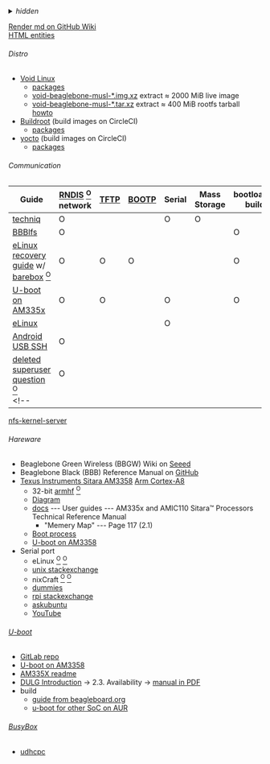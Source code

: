 
<details><summary><i>hidden</i></summary>

```
txt -> md
pacman -Qttq | grep python | sudo pacman -Rc -
https://pip.pypa.io/en/stable/installing/
https://pypi.org/project/PySocks/#history
https://github.com/joeyespo/grip
https://github.com/github/cmark-gfm

f='readme.md'
cat "$f" | cmark-gfm -t html >readme.html

echo "$f" | entr -cnp ""

tail--follow

Libreboot
‌‌‎sop8 clip 燒錄夾 (+ch341a)

GitHub Flavored Markdown html entity whitelist
https://github.com/jch/html-pipeline/blob/master/lib/html/pipeline/sanitization_filter.rb#L67

grab telegram saved messages
```
</details>

[Render md on GitHub Wiki](https://github.com/Un1Gfn/empty/wiki/_new)  
[HTML entities](http://www.amp-what.com/)  

###### Distro
* [Void Linux](https://voidlinux.org/)
  * [packages](https://voidlinux.org/packages/)
  * [void-beaglebone-musl-\*.img.xz](https://a-hel-fi.m.voidlinux.org/live/current/) extract &asymp; 2000 MiB live image
  * [void-beaglebone-musl-\*.tar.xz](https://a-hel-fi.m.voidlinux.org/live/current/) extract &asymp; 400 MiB rootfs tarball [howto](https://wiki.voidlinux.org/Beaglebone)
* [Buildroot](https://buildroot.org/) (build images on CircleCI)
  * [packages](https://git.busybox.net/buildroot/tree/package)
* [yocto](https://www.yoctoproject.org/) (build images on CircleCI)
  * [packages](https://layers.openembedded.org/layerindex/branch/master/recipes/)

###### Communication
<!-- Guide RNDIS TFTP BOOTP Serial Mass bootloader kernel userspace NFS SSH-->
|Guide|[RNDIS](https://en.wikipedia.org/wiki/RNDIS) [<sup>O</sup>](https://en.wikipedia.org/wiki/Ethernet_over_USB)<br>network|[TFTP](https://en.wikipedia.org/wiki/Trivial_File_Transfer_Protocol)|[BOOTP](https://en.wikipedia.org/wiki/Bootstrap_Protocol)|Serial|Mass<br>Storage|bootloader<br>build|kernel<br>build|userspace<br>build|NFS|SSH|
|-|-|-|-|-|-|-|-|-|-|-|
|[techniq](https://github.com/techniq/wiki/wiki/Linux-USB-Gadget-API)|O|||O|O||||||
|[BBBlfs](https://github.com/ungureanuvladvictor/BBBlfs)|O|||||O|O|O|||
|[eLinux recovery guide](https://elinux.org/AM335x_recovery) w/ [barebox](https://www.barebox.org/) [<sup>O</sup>](https://www.pengutronix.de/en/software/barebox.html)|O|O|O|||O|||||
|[U-boot on AM335x](https://processors.wiki.ti.com/index.php/AM335x_U-Boot_User's_Guide)|O|O||O||O|||O||
|[eLinux](https://elinux.org/Beagleboard:Terminal_Shells)||||O||||||O|
|[Android USB SSH](https://stackoverflow.com/questions/44926644/control-beaglebone-black-linux-with-android-smartphone-through-usb-cable)|O|||||||||O|
|[deleted superuser question](https://superuser.com/questions/1529130/linux-tethering-ethernet-over-usb-network-device-usb0-not-exposed-after-loading) [<sup>O</sup>](https://github.com/techniq/wiki/wiki/Linux-USB-Gadget-API#network-g_ether)|O||||||||||
<!-- |||||||||||| -->
[nfs-kernel-server](https://bootlin.com/blog/tftp-nfs-booting-beagle-bone-black-wireless-pocket-beagle)  

###### Hareware
* Beaglebone Green Wireless (BBGW) Wiki on [Seeed](http://wiki.seeedstudio.com/BeagleBone_Green_Wireless/#specification)
* Beaglebone Black (BBB) Reference Manual on [GitHub](https://github.com/beagleboard/beaglebone-black/wiki/System-Reference-Manual)
* [Texus Instruments Sitara AM3358](http://www.ti.com/product/AM3358) [Arm Cortex-A8](https://en.wikipedia.org/wiki/ARM_Cortex-A8)
  * 32-bit [armhf](https://wiki.debian.org/ArmHardFloatPort#Supported_devices) [<sup>O</sup>](https://wiki.debian.org/ArmEabiPort)
  * [Diagram](http://www.ti.com/data-sheets/diagram.tsp?genericPartNumber=AM3358&diagramId=SPRS717K)
  * [docs](http://www.ti.com/product/AM3358/technicaldocuments) --- User guides --- AM335x and AMIC110 Sitara™ Processors Technical Reference Manual
    * "Memery Map" --- Page 117 (2.1)
  * [Boot process](https://processors.wiki.ti.com/index.php/AM335x_board_bringup_tips)
  * [U-boot on AM3358](https://processors.wiki.ti.com/index.php/AM335x_U-Boot_User's_Guide)
* Serial port
  * eLinux [<sup>O</sup>](https://elinux.org/Beagleboard:BeagleBone_Black_Serial) [<sup>O</sup>](https://elinux.org/Beagleboard:Terminal_Shells#Serial_Connect)
  * [unix stackexchange](https://unix.stackexchange.com/questions/22545/how-to-connect-to-a-serial-port-as-simple-as-using-ssh)
  * nixCraft [<sup>O</sup>](https://www.cyberciti.biz/faq/find-out-linux-serial-ports-with-setserial/) [<sup>O</sup>](https://www.cyberciti.biz/hardware/5-linux-unix-commands-for-connecting-to-the-serial-console/)
  * [dummies](https://www.dummies.com/computers/beaglebone/how-to-connect-the-beaglebone-black-via-serial-over-usb/)
  * [rpi stackexchange](https://raspberrypi.stackexchange.com/a/15825/71791)
  * [askubuntu](https://askubuntu.com/a/474560/634976)
  * [YouTube](https://www.youtube.com/watch?v=3y1LMNPoaJI)

###### [U-boot](https://www.denx.de/wiki/U-Boot)
* [GitLab repo](https://gitlab.denx.de/u-boot)
* [U-boot on AM3358](https://processors.wiki.ti.com/index.php/AM335x_U-Boot_User's_Guide)
* [AM335X readme](https://gitlab.denx.de/u-boot/u-boot/tree/master/board/ti/am335x)
* [DULG Introduction](https://www.denx.de/wiki/view/DULG/Introduction) &rarr; 2.3. Availability  &rarr; [manual in PDF](http://www.denx.de/wiki/publish/DULG/DULG-canyonlands.pdf)
* build
  * [guide from beagleboard.org](http://beagleboard.org/project/U-Boot+%28V1%29/)
  * [u-boot for other SoC on AUR](https://aur.archlinux.org/packages/?O=0&SeB=nd&K=u-boot&outdated=&SB=n&SO=a&PP=50&do_Search=Go)

###### [BusyBox](https://www.busybox.net/)
* [udhcpc](https://en.wikipedia.org/wiki/Udhcpc)


